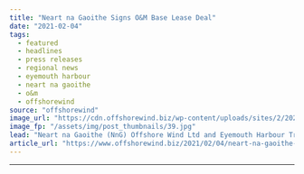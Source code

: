 ```yaml
---
title: "Neart na Gaoithe Signs O&M Base Lease Deal"
date: "2021-02-04"
tags: 
  - featured
  - headlines
  - press releases
  - regional news
  - eyemouth harbour
  - neart na gaoithe
  - o&m
  - offshorewind
source: "offshorewind"
image_url: "https://cdn.offshorewind.biz/wp-content/uploads/sites/2/2021/02/04105025/Neart-na-Gaoithe-Signs-OampM-Base-Lease-Deal.jpg"
image_fp: "/assets/img/post_thumbnails/39.jpg"
lead: "Neart na Gaoithe (NnG) Offshore Wind Ltd and Eyemouth Harbour Trust (EHT) have signed"
article_url: "https://www.offshorewind.biz/2021/02/04/neart-na-gaoithe-signs-om-base-lease-deal/"
---
```


---

